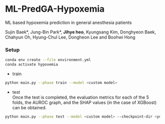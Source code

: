 # ML-PredGA-Hypoxemia
ML based hypoxemia prediction in general anesthesia patients

Sujin Baek*, Jung-Bin Park*, **Jihye heo**, Kyungsang Kim, Donghyeon Baek, Chahyun Oh, Hyung-Chul Lee, Dongheon Lee and Boohwi Hong



### Setup
```bash
conda env create --file environment.yml
conda activate hypoxemia
```

* train
```bash
python main.py --phase train --model <custom model>
```

* test <br>
Once the test is completed, the evaluation metrics for each of the 5 folds, the AUROC graph, and the SHAP values (in the case of XGBoost) can be obtained.
```bash
python main.py --phase test --model <custom model> --checkpoint-dir <your weight file path>
```
